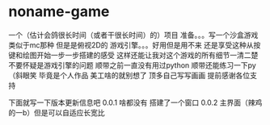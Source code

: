 # noname-game
一个（估计会鸽很长时间（或者干很长时间）的）项目
准备。。。写一个沙盒游戏 类似于mc那种 但是是俯视2D的
游戏引擎。。。好用但是用不来 还是享受这种从按键和绘图开始一步一步搭建的感受
这样还能让我对这个游戏的所有细节一清二楚 不要怀疑是游戏引擎的问题
顺带之前一直没有用过python 顺带还能练习一下py（斜眼笑
毕竟是个人作品 美工啥的就别想了 顶多自己写写画画 提前感谢各位支持

下面就写一下版本更新信息吧
0.0.1 啥都没有 搭建了一个窗口
0.0.2 主界面（辣鸡的一b）但是可以自适应长宽比